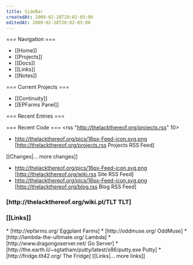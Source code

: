 ```yaml
---
title: SideBar
createdAt: 2009-02-28T20:02-05:00
editedAt: 2009-02-28T20:02-05:00
---
```


=== Navigation ===
* [[Home]]
* [[Projects]]
* [[Docs]]
* [[Links]]
* [[Notes]]

=== Current Projects ===
* [[Continuity]]
* [[EPFarms Panel]]

=== Recent Entries ===
<headlines>

=== Recent Code ===
<rss "http://thelackthereof.org/projects.rss" 10>
* http://thelackthereof.org/pics/16px-Feed-icon.svg.png [http://thelackthereof.org/projects.rss Projects RSS Feed]

<SimpleChanges>[[Changes|... more changes]]
* http://thelackthereof.org/pics/16px-Feed-icon.svg.png [http://thelackthereof.org/wiki.rss Site RSS Feed]
* http://thelackthereof.org/pics/16px-Feed-icon.svg.png [http://thelackthereof.org/blog.rss Blog RSS Feed]

<h3>[http://thelackthereof.org/wiki.pl/TLT TLT]</h3><Calendar>

<h3>[[Links]]</h3>
* [http://epfarms.org/ Eggplant Farms]
* [http://oddmuse.org/ OddMuse]
* [http://lambda-the-ultimate.org/ Lambda]
* [http://www.dragongoserver.net/ Go Server]
* [http://the.earth.li/~sgtatham/putty/latest/x86/putty.exe Putty]
* [http://fridge.tlt42.org/ The Fridge]
[[Links|... more links]]

